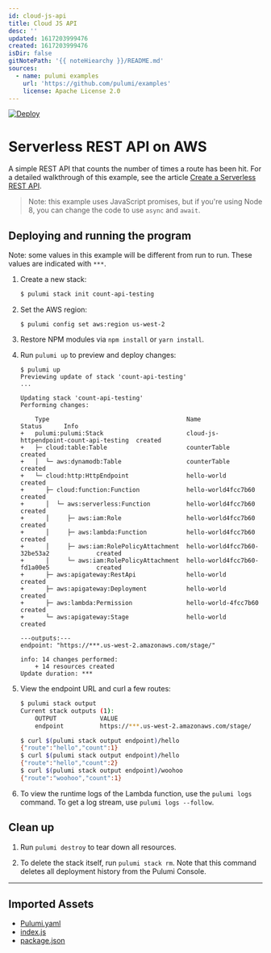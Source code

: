 ```yaml
---
id: cloud-js-api
title: Cloud JS API
desc: ''
updated: 1617203999476
created: 1617203999476
isDir: false
gitNotePath: '{{ noteHiearchy }}/README.md'
sources:
  - name: pulumi examples
    url: 'https://github.com/pulumi/examples'
    license: Apache License 2.0
---
```

[![Deploy](https://get.pulumi.com/new/button.svg)](https://app.pulumi.com/new)

# Serverless REST API on AWS

A simple REST API that counts the number of times a route has been hit. For a detailed walkthrough of this example, see the article [Create a Serverless REST API](https://www.pulumi.com/docs/tutorials/aws/rest-api/).

> Note: this example uses JavaScript promises, but if you're using Node 8, you can change the code to use `async` and `await`.

## Deploying and running the program

Note: some values in this example will be different from run to run.  These values are indicated
with `***`.

1. Create a new stack:

   ```bash
   $ pulumi stack init count-api-testing
   ```

2. Set the AWS region:

   ```
   $ pulumi config set aws:region us-west-2
   ```

3. Restore NPM modules via `npm install` or `yarn install`.

4. Run `pulumi up` to preview and deploy changes:

   ```
   $ pulumi up
   Previewing update of stack 'count-api-testing'
   ...

   Updating stack 'count-api-testing'
   Performing changes:

       Type                                      Name                                     Status      Info
   +   pulumi:pulumi:Stack                       cloud-js-httpendpoint-count-api-testing  created
   +   ├─ cloud:table:Table                      counterTable                             created
   +   │  └─ aws:dynamodb:Table                  counterTable                             created
   +   └─ cloud:http:HttpEndpoint                hello-world                              created
   +      ├─ cloud:function:Function             hello-world4fcc7b60                      created
   +      │  └─ aws:serverless:Function          hello-world4fcc7b60                      created
   +      │     ├─ aws:iam:Role                  hello-world4fcc7b60                      created
   +      │     ├─ aws:lambda:Function           hello-world4fcc7b60                      created
   +      │     ├─ aws:iam:RolePolicyAttachment  hello-world4fcc7b60-32be53a2             created
   +      │     └─ aws:iam:RolePolicyAttachment  hello-world4fcc7b60-fd1a00e5             created
   +      ├─ aws:apigateway:RestApi              hello-world                              created
   +      ├─ aws:apigateway:Deployment           hello-world                              created
   +      ├─ aws:lambda:Permission               hello-world-4fcc7b60                     created
   +      └─ aws:apigateway:Stage                hello-world                              created

   ---outputs:---
   endpoint: "https://***.us-west-2.amazonaws.com/stage/"

   info: 14 changes performed:
       + 14 resources created
   Update duration: ***
   ```

5. View the endpoint URL and curl a few routes:

   ```bash
   $ pulumi stack output
   Current stack outputs (1):
       OUTPUT            VALUE
       endpoint          https://***.us-west-2.amazonaws.com/stage/

   $ curl $(pulumi stack output endpoint)/hello
   {"route":"hello","count":1}
   $ curl $(pulumi stack output endpoint)/hello
   {"route":"hello","count":2}
   $ curl $(pulumi stack output endpoint)/woohoo
   {"route":"woohoo","count":1}
   ```

6. To view the runtime logs of the Lambda function, use the `pulumi logs` command. To get a log stream, use `pulumi logs --follow`.

## Clean up

1. Run `pulumi destroy` to tear down all resources.

2. To delete the stack itself, run `pulumi stack rm`. Note that this command deletes all deployment history from the Pulumi Console.

* * *

## Imported Assets

- [Pulumi.yaml](/assets/pulumi.yaml)
- [index.js](/assets/index.js)
- [package.json](/assets/package.json)

